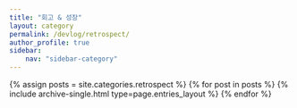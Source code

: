 ```yaml
---
title: "회고 & 성장"
layout: category
permalink: /devlog/retrospect/
author_profile: true
sidebar:
    nav: "sidebar-category"
---
```


{% assign posts = site.categories.retrospect %}
{% for post in posts %} {% include archive-single.html type=page.entries_layout %} {% endfor %}
